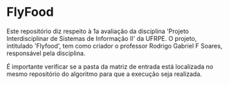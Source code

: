 # FlyFood

Este repositório diz respeito à 1a avaliação da disciplina 'Projeto Interdisciplinar de Sistemas de Informação II' da UFRPE. O projeto, intitulado 'Flyfood', tem como criador o professor Rodrigo Gabriel F Soares, responsável pela disciplina.

É importante verificar se a pasta da matriz de entrada está localizada no mesmo repositório do algoritmo para que a execução seja realizada.
